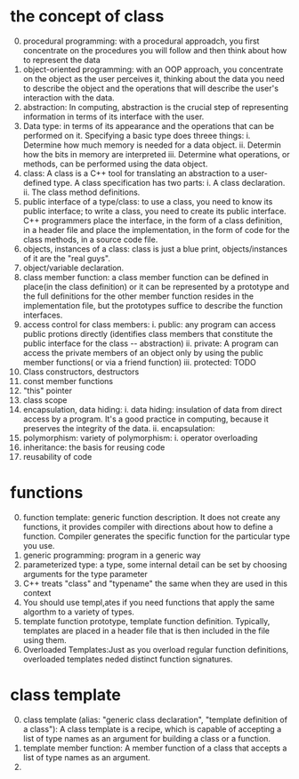 # the concept of class
0. procedural programming: with a procedural approadch, you first concentrate on the procedures you will follow and then think about how to represent the data
0. object-oriented programming: with an OOP approach, you concentrate on the object as the user perceives it, thinking about the data you need to describe the object and the operations that 
    will describe the user's interaction with the data. 
0. abstraction: In computing, abstraction is the crucial step of representing information in terms of its interface with the user.
0. Data type: in terms of its appearance and the operations that can be performed on it.
    Specifying a basic type does threee things:
        i. Determine how much memory is needed for a data object.
        ii. Determin how the bits in memory are interpreted
        iii. Determine what operations, or methods, can be performed using the data object.
0. class: A class is a C++ tool for translating an abstraction to a user-defined type. 
    A class specification has two parts:
        i. A class declaration.
        ii. The class method definitions. 
0. public interface of a type/class: to use a class, you need to know its public interface; to write a class, you need to create its public interface.
    C++ programmers place the interface, in the form of a class definition, in a header file and place the implementation, in the form of code for the class methods, in a source code file.
0. objects, instances of a class: class is just a blue print, objects/instances of it are the "real guys".
0. object/variable declaration.
0. class member function: a class member function can be defined in place(in the class definition) or it can be represented by a prototype and the full definitions for the other member function
    resides in the implementation file, but the prototypes suffice to describe the function interfaces. 
0. access control for class members: 
    i. public: any program can access public protions directly (identifies class members that constitute the public interface for the class -- abstraction)
    ii. private: A program can access the private members of an object only by using the public member functions( or via a friend function)
    iii. protected: TODO
0. Class constructors, destructors
0. const member functions
0. "this" pointer
0. class scope
0. encapsulation, data hiding:
    i. data hiding: insulation of data from direct access by a program. It's a good practice in computing, because it preserves the integrity of the data.
    ii. encapsulation:
0. polymorphism: 
    variety of polymorphism:
    i. operator overloading
0. inheritance: the basis for reusing code
0. reusability of code

# functions
0. function template: generic function description. It does not create any functions, it provides compiler with directions about how to define a function. 
    Compiler generates the specific function for the particular type you use.
0. generic programming: program in a generic way
0. parameterized type: a type, some internal detail can be set by choosing arguments for the type parameter
0. C++ treats "class" and "typename" the same when they are used in this context
0. You should use templ,ates if you need functions that apply the same algorthm to a variety of types.
0. template function prototype, template function definition. Typically, templates are placed in a header file that is then included in the file using them.
0. Overloaded Templates:Just as you overload regular function definitions, overloaded templates neded distinct function signatures.


# class template
0. class template (alias: "generic class declaration", "template definition of a class"): 
    A class template is a recipe, which is capable of accepting a list of type names as an argument for building a class or a function.
0. template member function: A member function of a class that accepts a list of type names as an argument. 
0. 